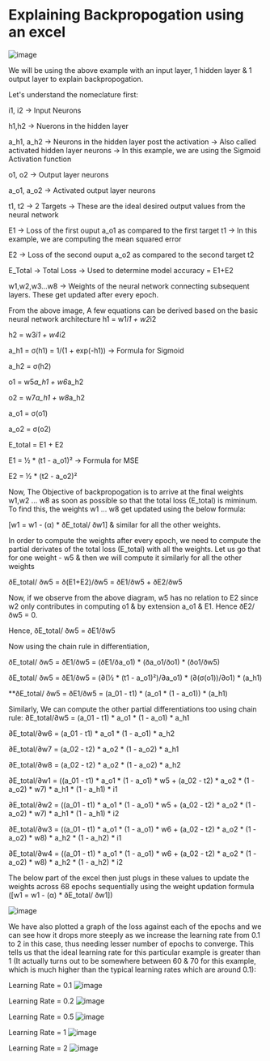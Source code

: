 # Explaining Backpropogation using an excel

![image](https://github.com/KartikS07/ERAV1_S6_Assignment_Part_1/assets/135399864/d5edd423-5d79-49b2-af3f-d9dd5a7d6e92)

We will be using the above example with an input layer, 1 hidden layer & 1 output layer to explain backpropogation. 

Let's understand the nomeclature first:

i1, i2 -> Input Neurons

h1,h2 -> Nuerons in the hidden layer

a_h1, a_h2 -> Neurons in the hidden layer post the activation -> Also called activated hidden layer neurons -> In this example, we are using the Sigmoid Activation function

o1, o2 -> Output layer neurons

a_o1, a_o2 -> Activated output layer neurons

t1, t2 -> 2 Targets -> These are the ideal desired output values from the neural network

E1 -> Loss of the first ouput a_o1 as compared to the first target t1 -> In this example, we are computing the mean squared error

E2 -> Loss of the second ouput a_o2 as compared to the second target t2

E_Total -> Total Loss -> Used to determine model accuracy = E1+E2

w1,w2,w3...w8 -> Weights of the neural network connecting subsequent layers. These get updated after every epoch.

From the above image, A few equations can be derived based on the basic neural network architecture
h1 = w1*i1 + w2*i2		

h2 = w3*i1 + w4*i2		

a_h1 = σ(h1) = 1/(1 + exp(-h1))	-> Formula for Sigmoid

a_h2 = σ(h2)		

o1 = w5*a_h1 + w6*a_h2		

o2 = w7*a_h1 + w8*a_h2		

a_o1 = σ(o1)		

a_o2 = σ(o2)		

E_total = E1 + E2		

E1 = ½ * (t1 - a_o1)²		-> Formula for MSE

E2 = ½ * (t2 - a_o2)²		

Now, The Objective of backpropogation is to arrive at the final weights w1,w2 ... w8 as soon as possible so that the total loss (E_total) is miminum. To find this, the weights w1 ... w8 get updated using the below formula:

[w1 = w1 - (α) * ðE_total/ ðw1] & similar for all the other weights.


In order to compute the weights after every epoch, we need to compute the partial derivates of the total loss (E_total) with all the weights. Let us go that for one weight - w5 & then we will compute it similarly for all the other weights

ðE_total/ ðw5 = ð(E1+E2)/ðw5 = ðE1/ðw5 + ðE2/ðw5

Now, if we observe from the above diagram, w5 has no relation to E2 since w2 only contributes in computing o1 & by extension a_o1 & E1. Hence ðE2/ðw5 = 0.

Hence, ðE_total/ ðw5  = ðE1/ðw5

Now using the chain rule in differentiation,

ðE_total/ ðw5  = ðE1/ðw5 = (ðE1/ða_o1) * (ða_o1/ðo1) * (ðo1/ðw5)

ðE_total/ ðw5  = ðE1/ðw5 = (∂(½ * (t1 - a_o1)²)/∂a_o1) * (∂(σ(o1))/∂o1) * (a_h1)

**ðE_total/ ðw5  = ðE1/ðw5 = (a_01 - t1) * (a_o1 * (1 - a_o1)) * (a_h1)

Similarly, We can compute the other partial differentiations too using chain rule:
∂E_total/∂w5 = (a_01 - t1) * a_o1 * (1 - a_o1) *  a_h1					

∂E_total/∂w6 = (a_01 - t1) * a_o1 * (1 - a_o1) *  a_h2					

∂E_total/∂w7 = (a_02 - t2) * a_o2 * (1 - a_o2) *  a_h1					

∂E_total/∂w8 = (a_02 - t2) * a_o2 * (1 - a_o2) *  a_h2

∂E_total/∂w1 = ((a_01 - t1) * a_o1 * (1 - a_o1) * w5 +  (a_02 - t2) * a_o2 * (1 - a_o2) * w7) * a_h1 * (1 - a_h1) * i1												

∂E_total/∂w2 = ((a_01 - t1) * a_o1 * (1 - a_o1) * w5 +  (a_02 - t2) * a_o2 * (1 - a_o2) * w7) * a_h1 * (1 - a_h1) * i2												

∂E_total/∂w3 = ((a_01 - t1) * a_o1 * (1 - a_o1) * w6 +  (a_02 - t2) * a_o2 * (1 - a_o2) * w8) * a_h2 * (1 - a_h2) * i1												

∂E_total/∂w4 = ((a_01 - t1) * a_o1 * (1 - a_o1) * w6 +  (a_02 - t2) * a_o2 * (1 - a_o2) * w8) * a_h2 * (1 - a_h2) * i2												


The below part of the excel then just plugs in these values to update the weights across 68 epochs sequentially using the weight updation formula ([w1 = w1 - (α) * ðE_total/ ðw1])

![image](https://github.com/KartikS07/ERAV1_S6_Assignment_Part_1/assets/135399864/e9265572-eb0c-4566-ab54-e5a7b09c4c6d)



We have also plotted a graph of the loss against each of the epochs and we can see how it drops more steeply as we increase the learning rate from 0.1 to 2 in this case, thus needing lesser number of epochs to converge. This tells us that the ideal learning rate for this particular example is greater than 1 (It actually turns out to be somewhere between 60 & 70 for this example, which is much higher than the typical learning rates which are around 0.1):

Learning Rate = 0.1
![image](https://github.com/KartikS07/ERAV1_S6_Assignment_Part_1/assets/135399864/0f16e8af-5308-409f-aadc-dd9f2984864a)

Learning Rate = 0.2
![image](https://github.com/KartikS07/ERAV1_S6_Assignment_Part_1/assets/135399864/9bf7805f-9996-4899-9755-0b518a9243ff)

Learning Rate = 0.5
![image](https://github.com/KartikS07/ERAV1_S6_Assignment_Part_1/assets/135399864/8778cd5a-b0ae-4153-a119-30522738b00d)

Learning Rate = 1
![image](https://github.com/KartikS07/ERAV1_S6_Assignment_Part_1/assets/135399864/408921b0-23fe-4836-9324-e5e5a67753bf)

Learning Rate = 2
![image](https://github.com/KartikS07/ERAV1_S6_Assignment_Part_1/assets/135399864/565e674f-a0bb-4db3-bcf1-926e62278bbc)






